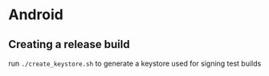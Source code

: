 # Android
## Creating a release build

run `./create_keystore.sh` to generate a keystore used for signing test builds